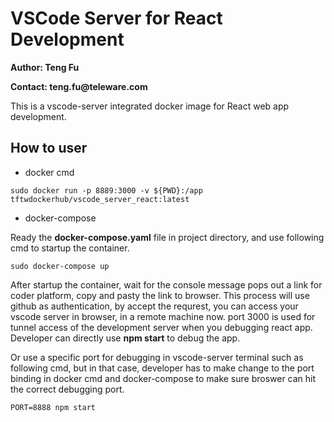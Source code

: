 # VSCode Server for React Development #

__Author: Teng Fu__

__Contact: teng.fu@teleware.com__

This is a vscode-server integrated docker image for React web app development.

## How to user ##

- docker cmd

```
sudo docker run -p 8889:3000 -v ${PWD}:/app tftwdockerhub/vscode_server_react:latest
```

- docker-compose

Ready the __docker-compose.yaml__ file in project directory, and use following cmd to startup the container.

```
sudo docker-compose up
```

After startup the container, wait for the console message pops out a link for coder platform, copy and pasty the link to browser.
This process will use github as authentication, by accept the requrest, you can access your vscode server in browser, in a remote machine now.
port 3000 is used for tunnel access of the development server when you debugging react app. Developer can directly use __npm start__ to debug the app.


Or use a specific port for debugging in vscode-server terminal such as following cmd, but in that case, developer has to make change to the port binding in 
docker cmd and docker-compose to make sure broswer can hit the correct debugging port.

```
PORT=8888 npm start
```
